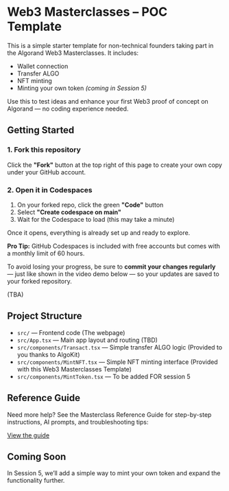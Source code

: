 # Web3 Masterclasses – POC Template

This is a simple starter template for non-technical founders taking part in the Algorand Web3 Masterclasses. It includes:

- Wallet connection  
- Transfer ALGO
- NFT minting  
- Minting your own token *(coming in Session 5)*

Use this to test ideas and enhance your first Web3 proof of concept on Algorand — no coding experience needed.

## Getting Started

### 1. Fork this repository

Click the **"Fork"** button at the top right of this page to create your own copy under your GitHub account.

### 2. Open it in Codespaces

1. On your forked repo, click the green **"Code"** button  
2. Select **"Create codespace on main"**  
3. Wait for the Codespace to load (this may take a minute)

Once it opens, everything is already set up and ready to explore.

**Pro Tip:** GitHub Codespaces is included with free accounts but comes with a monthly limit of 60 hours.  

To avoid losing your progress, be sure to **commit your changes regularly** — just like shown in the video demo below — so your updates are saved to your forked repository.

(TBA)

## Project Structure

- `src/` — Frontend code (The webpage)
- `src/App.tsx` — Main app layout and routing (TBD)
- `src/components/Transact.tsx` — Simple transfer ALGO logic (Provided to you thanks to AlgoKit)
- `src/components/MintNFT.tsx` — Simple NFT minting interface (Provided with this Web3 Masterclasses Template)
- `src/components/MintToken.tsx` — To be added FOR session 5

## Reference Guide

Need more help? See the Masterclass Reference Guide for step-by-step instructions, AI prompts, and troubleshooting tips:

[View the guide](https://docs.google.com/document/d/19FHGLijTwKivy14KpNYaXVLxEI_Yo97ooaGj6CxZ1fA/edit?usp=sharing)

## Coming Soon

In Session 5, we’ll add a simple way to mint your own token and expand the functionality further.

